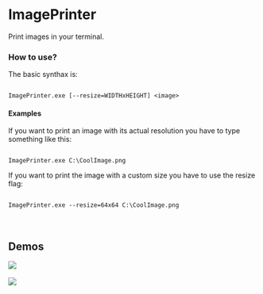 # ImagePrinter

Print images in your terminal.


### How to use?

The basic synthax is:

<code>
ImagePrinter.exe [--resize=WIDTHxHEIGHT] &lt;image&gt;
</code>

#### Examples

If you want to print an image with its actual resolution you have to type something like this:

<code>
ImagePrinter.exe C:\CoolImage.png
</code>

If you want to print the image with a custom size you have to use the resize flag:

<code>
ImagePrinter.exe --resize=64x64 C:\CoolImage.png
</code>

<br>
<br>

## Demos

<img src="https://media.discordapp.net/attachments/752064255637061735/851561456691707934/Cm6YaEM.gif" />
<br><br>
<img src="https://media.discordapp.net/attachments/752064255637061735/851566940153315338/QTW4Ohjg2y.gif" />

